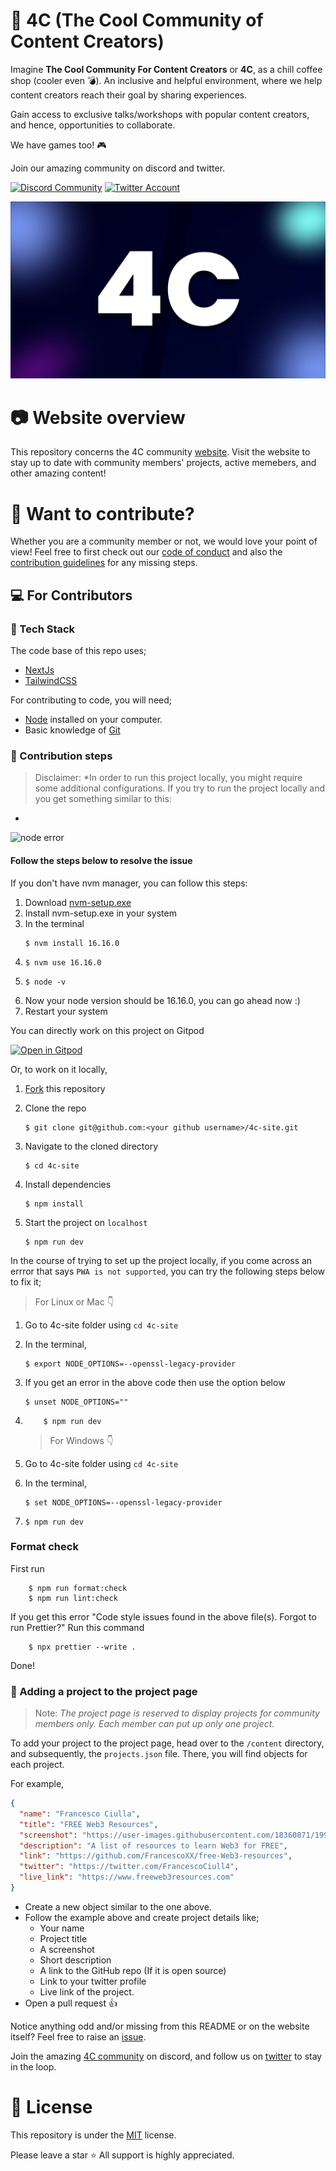 # :gem: 4C (The Cool Community of Content Creators)

Imagine **The Cool Community For Content Creators** or **4C**, as a chill coffee shop (cooler even :bomb:). An inclusive and helpful environment, where we help content creators reach their goal by sharing experiences.

Gain access to exclusive talks/workshops with popular content creators, and hence, opportunities to collaborate.

We have games too! :video_game:

Join our amazing community on discord and twitter.

<a href="https://discord.com/invite/cRjhjFRRre"><img src="https://cdn.worldvectorlogo.com/logos/discord-6.svg" title="Discord" alt="Discord Community" width="40"/></a> <a href="https://twitter.com/4ccommunityhq"><img src="https://cdn.worldvectorlogo.com/logos/twitter-6.svg" title="Twitter" alt="Twitter Account" width="40"/></a>

<img src='./mediakit/4c_banner.jpg' alt='4C logo'>

# :camera: Website overview

This repository concerns the 4C community [website](https://www.4c.rocks/). Visit the website to stay up to date with community members' projects, active memebers, and other amazing content!

# :tada: Want to contribute?

Whether you are a community member or not, we would love your point of view! Feel free to first check out our [code of conduct](https://github.com/FrancescoXX/4c-site/blob/main/CODE_OF_CONDUCT.md) and also the [contribution guidelines](https://github.com/FrancescoXX/4c-site/blob/main/CONTRIBUTING.md) for any missing steps.

## :computer: For Contributors

### :bookmark: Tech Stack

The code base of this repo uses;

- [NextJs](https://nextjs.org/)
- [TailwindCSS](https://tailwindcss.com/)

For contributing to code, you will need;

- [Node](https://nodejs.org/en/) installed on your computer.
- Basic knowledge of [Git](https://git-scm.com/)

### :bookmark: Contribution steps

> Disclaimer: \*In order to run this project locally, you might require some additional configurations.
> If you try to run the project locally and you get something similar to this:

-

<img src='https://media.discordapp.net/attachments/881808811344683028/1051093955518935060/image.png' alt='node error'>

#### Follow the steps below to resolve the issue

If you don't have nvm manager, you can follow this steps:

1.  Download [nvm-setup.exe](https://github.com/coreybutler/nvm-windows/releases)
2.  Install nvm-setup.exe in your system
3.  In the terminal
    ```console
    $ nvm install 16.16.0
    ```
4.  ```console
    $ nvm use 16.16.0
    ```
5.  ```console
    $ node -v
    ```
6.  Now your node version should be 16.16.0, you can go ahead now :)
7.  Restart your system

You can directly work on this project on Gitpod

[![Open in Gitpod](https://gitpod.io/button/open-in-gitpod.svg)](https://gitpod.io/#https://github.com/FrancescoXX/4c-site)

Or, to work on it locally,

1.  [Fork](https://github.com/FrancescoXX/4c-site) this repository

2.  Clone the repo

    ```console
    $ git clone git@github.com:<your github username>/4c-site.git
    ```

3.  Navigate to the cloned directory

    ```console
    $ cd 4c-site
    ```

4.  Install dependencies

    ```console
    $ npm install
    ```

5.  Start the project on `localhost`
    ```console
    $ npm run dev
    ```

In the course of trying to set up the project locally, if you come across an errror that says `PWA is not supported`, you can try the following steps below to fix it;

> For Linux or Mac 👇

1.  Go to 4c-site folder using `cd 4c-site`
2.  In the terminal,
    ```console
    $ export NODE_OPTIONS=--openssl-legacy-provider
    ```
3.  If you get an error in the above code then use the option below
    ```console
    $ unset NODE_OPTIONS=""
    ```
4.  ```console
        $ npm run dev
    ```

    > For Windows 👇
5.  Go to 4c-site folder using `cd 4c-site`
6.  In the terminal,
    ```console
    $ set NODE_OPTIONS=--openssl-legacy-provider
    ```
7.  ```console
    $ npm run dev
    ```
### Format check
First run 
```console
    $ npm run format:check
    $ npm run lint:check
```
If you get this error "Code style issues found in the above file(s). Forgot to run Prettier?"
Run this command 
```console
    $ npx prettier --write .
```
Done!

### :bookmark: Adding a project to the project page

> Note: _The project page is reserved to display projects for community members only. Each member can put up only one project._

To add your project to the project page, head over to the `/content` directory, and subsequently, the `projects.json` file. There, you will find objects for each project.

For example,

```json
{
  "name": "Francesco Ciulla",
  "title": "FREE Web3 Resources",
  "screenshot": "https://user-images.githubusercontent.com/18360871/199210192-f5599a23-f0b1-49ff-9c52-2554a72a2c14.png",
  "description": "A list of resources to learn Web3 for FREE",
  "link": "https://github.com/FrancescoXX/free-Web3-resources",
  "twitter": "https://twitter.com/FrancescoCiull4",
  "live_link": "https://www.freeweb3resources.com"
}
```

- Create a new object similar to the one above.
- Follow the example above and create project details like;
  - Your name
  - Project title
  - A screenshot
  - Short description
  - A link to the GitHub repo (If it is open source)
  - Link to your twitter profile
  - Live link of the project.
- Open a pull request :+1:

Notice anything odd and/or missing from this README or on the website itself? Feel free to raise an [issue](https://github.com/FrancescoXX/4c-site/issues).

Join the amazing [4C community](https://discord.com/invite/cRjhjFRRre) on discord, and follow us on [twitter](https://twitter.com/4ccommunityhq) to stay in the loop.

# :key: License

This repository is under the [MIT](./LICENSE) license.

Please leave a star :star: All support is highly appreciated.
